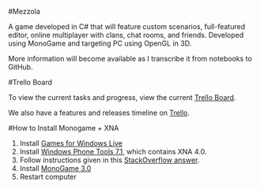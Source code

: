 #Mezzola

A game developed in C# that will feature custom scenarios, full-featured editor, online multiplayer with clans, chat rooms, and friends. Developed using MonoGame and targeting PC using OpenGL in 3D.

More information will become available as I transcribe it from notebooks to GitHub. 

#Trello Board

To view the current tasks and progress, view the current [Trello Board](https://trello.com/board/develop-a-prototype-of-a-tower-defense-game/51d4d49f4737cabd0c000eb5).

We also have a features and releases timeline on [Trello](https://trello.com/board/releases-and-features/51d4fb86718b2abe530008a2).

#How to Install Monogame + XNA

1. Install [Games for Windows Live](http://www.xbox.com/en-US/live/pc/downloadclient)
2. Install [Windows Phone Tools 7.1](http://www.microsoft.com/en-us/download/details.aspx?displaylang=en&id=27570), which contains XNA 4.0.
3. Follow instructions given in this [StackOverflow answer](http://stackoverflow.com/questions/10881005/how-to-install-xna-game-studio-on-visual-studio-2012#answer-10881007).
4. Install [MonoGame 3.0](http://www.monogame.net/downloads)
5. Restart computer

